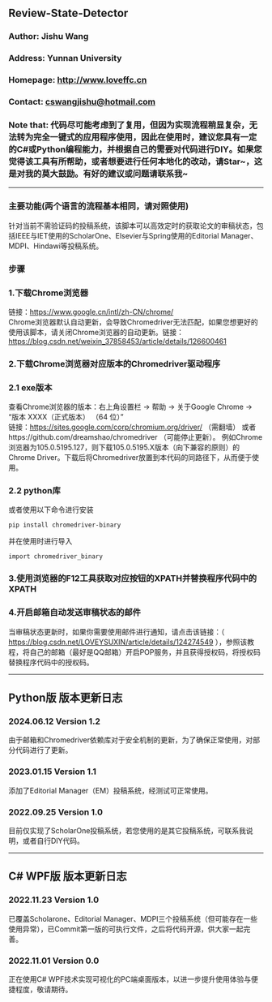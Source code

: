 ## Review-State-Detector

### Author: Jishu Wang
### Address: Yunnan University
### Homepage: http://www.loveffc.cn
### Contact: cswangjishu@hotmail.com
### Note that: 代码尽可能考虑到了复用，但因为实现流程稍显复杂，无法转为完全一键式的应用程序使用，因此在使用时，建议您具有一定的C#或Python编程能力，并根据自己的需要对代码进行DIY。如果您觉得该工具有所帮助，或者想要进行任何本地化的改动，请Star~，这是对我的莫大鼓励。有好的建议或问题请联系我~

-----------------------------------------------  

### 主要功能(两个语言的流程基本相同，请对照使用)
针对当前不需验证码的投稿系统，该脚本可以高效定时的获取论文的审稿状态，包括IEEE与IET使用的ScholarOne、Elsevier与Spring使用的Editorial Manager、MDPI、Hindawi等投稿系统。
### 步骤
### 1.下载Chrome浏览器
链接：https://www.google.cn/intl/zh-CN/chrome/  
Chrome浏览器默认自动更新，会导致Chromedriver无法匹配，如果您想更好的使用该脚本，请关闭Chrome浏览器的自动更新。链接：https://blog.csdn.net/weixin_37858453/article/details/126600461
### 2.下载Chrome浏览器对应版本的Chromedriver驱动程序
### 2.1 exe版本
查看Chrome浏览器的版本：右上角设置栏 -> 帮助 -> 关于Google Chrome -> “版本 XXXX（正式版本） （64 位）”  
链接：https://sites.google.com/corp/chromium.org/driver/
（需翻墙）  或者https://github.com/dreamshao/chromedriver
（可能停止更新）。
例如Chrome浏览器为105.0.5195.127，则下载105.0.5195.X版本（向下兼容的原则）的Chrome Driver。下载后将Chromedriver放置到本代码的同路径下，从而便于使用。

### 2.2 python库
或者使用以下命令进行安装

`pip install chromedriver-binary`

并在使用时进行导入

`import chromedriver_binary`
### 3.使用浏览器的F12工具获取对应按钮的XPATH并替换程序代码中的XPATH
### 4.开启邮箱自动发送审稿状态的邮件
当审稿状态更新时，如果你需要使用邮件进行通知，请点击该链接：（ https://blog.csdn.net/LOVEYSUXIN/article/details/124274549 ），参照该教程，将自己的邮箱（最好是QQ邮箱）开启POP服务，并且获得授权码，将授权码替换程序代码中的授权码。

-----------------------------------------------  

## Python版 版本更新日志
### 2024.06.12 Version 1.2
由于邮箱和Chromedriver依赖库对于安全机制的更新，为了确保正常使用，对部分代码进行了更新。
### 2023.01.15 Version 1.1
添加了Editorial Manager（EM）投稿系统，经测试可正常使用。
### 2022.09.25 Version 1.0
目前仅实现了ScholarOne投稿系统，若您使用的是其它投稿系统，可联系我说明，或者自行DIY代码。

-----------------------------------------------  

## C# WPF版 版本更新日志
### 2022.11.23 Version 1.0
已覆盖Scholarone、Editorial Manager、MDPI三个投稿系统（但可能存在一些使用异常），已Commit第一版的可执行文件，之后将代码开源，供大家一起完善。  
### 2022.11.01 Version 0.0
正在使用C# WPF技术实现可视化的PC端桌面版本，以进一步提升使用体验与便捷程度，敬请期待。
